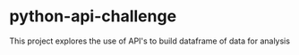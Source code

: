 # python-api-challenge

This project explores the use of API's to build dataframe of data for analysis
